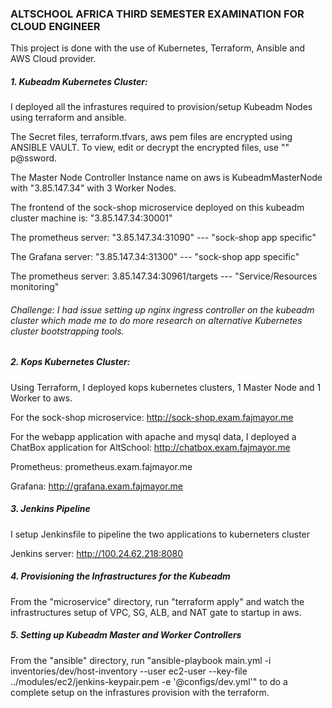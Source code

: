 ### ALTSCHOOL AFRICA THIRD SEMESTER EXAMINATION FOR CLOUD ENGINEER
This project is done with the use of Kubernetes, Terraform, Ansible and AWS Cloud provider.

##### 1. Kubeadm Kubernetes Cluster:
I deployed all the infrastures required to provision/setup Kubeadm Nodes using terraform and ansible. 

The Secret files, terraform.tfvars, aws pem files are encrypted using ANSIBLE VAULT. To view, edit or decrypt the encrypted files, use "" p@ssword.

The Master Node Controller Instance name on aws is KubeadmMasterNode
with "3.85.147.34" with 3 Worker Nodes.

The frontend of the sock-shop microservice deployed on this kubeadm cluster machine is: "3.85.147.34:30001"

The prometheus server: "3.85.147.34:31090" --- "sock-shop app specific"

The Grafana server: "3.85.147.34:31300" --- "sock-shop app specific"

The prometheus server: 3.85.147.34:30961/targets --- "Service/Resources monitoring"


###### Challenge: I had issue setting up nginx ingress controller on the kubeadm cluster which made me to do more research on alternative Kubernetes cluster bootstrapping tools.

##### 2. Kops Kubernetes Cluster:
Using Terraform, I deployed kops kubernetes clusters, 1 Master Node and 1 Worker to aws.

For the sock-shop microservice: http://sock-shop.exam.fajmayor.me

For the webapp application with apache and mysql data, I deployed a ChatBox application for AltSchool: http://chatbox.exam.fajmayor.me

Prometheus: prometheus.exam.fajmayor.me

Grafana: http://grafana.exam.fajmayor.me

##### 3. Jenkins Pipeline
I setup Jenkinsfile to pipeline the two applications to kuberneters cluster

Jenkins server: http://100.24.62.218:8080

##### 4. Provisioning the Infrastructures for the Kubeadm
From the "microservice" directory, run "terraform apply" and watch the infrastructures setup of VPC, SG, ALB, and NAT gate to startup in aws.

##### 5. Setting up Kubeadm Master and Worker Controllers
From the "ansible" directory, run "ansible-playbook main.yml -i inventories/dev/host-inventory --user ec2-user --key-file ../modules/ec2/jenkins-keypair.pem -e '@configs/dev.yml'" to do a complete setup on the infrastures provision with the terraform.

